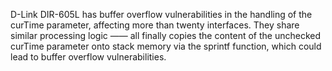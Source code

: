 D-Link DIR-605L has buffer overflow vulnerabilities in the handling of the curTime parameter, affecting more than twenty interfaces. They share similar processing logic —— all finally copies the content of the unchecked curTime parameter onto stack memory via the sprintf function, which could lead to buffer overflow vulnerabilities.